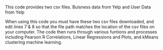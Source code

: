 This code provides two csv files.
Buisness data from Yelp and User Data from Yelp

When using this code you must have these two csv files downloaded, and edit lines 7 & 8 so that the file path matches the location of the csv files on your computer.
The code then runs through various funtions and processes including Pearson R Correlations, Linear Regressions and Plots, and kMeans clustering machine learning.
